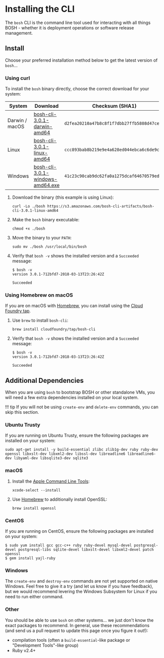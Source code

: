 # Installing the CLI

The `bosh` CLI is the command line tool used for interacting with all things BOSH - whether it is deployment operations or software release management.


## Install

Choose your preferred installation method below to get the latest version of `bosh`...


### Using curl

To install the `bosh` binary directly, choose the correct download for your system:

| System         | Download                                                                                                         | Checksum (SHA1)                                     |
| -------------- | ---------------------------------------------------------------------------------------------------------------- | ------------------------------------------ |
| Darwin / macOS | [bosh-cli-3.0.1-darwin-amd64](https://s3.amazonaws.com/bosh-cli-artifacts/bosh-cli-3.0.1-darwin-amd64)           | `d2fea20210a47b8c8f1f7dbb27ffb5808d47ce87` |
| Linux          | [bosh-cli-3.0.1-linux-amd64](https://s3.amazonaws.com/bosh-cli-artifacts/bosh-cli-3.0.1-linux-amd64)             | `ccc893bab8b219e9e4a628ed044ebca6c6de9ca0` |
| Windows        | [bosh-cli-3.0.1-windows-amd64.exe](https://s3.amazonaws.com/bosh-cli-artifacts/bosh-cli-3.0.1-windows-amd64.exe) | `41c23c90cab9dc62fa0a1275dcaf64670579ed33` |

1. Download the binary (this example is using Linux):

    ```shell
    curl -Lo ./bosh https://s3.amazonaws.com/bosh-cli-artifacts/bosh-cli-3.0.1-linux-amd64
    ```

1. Make the `bosh` binary executable:

    ```shell
    chmod +x ./bosh
    ```

1. Move the binary to your `PATH`:

    ```shell
    sudo mv ./bosh /usr/local/bin/bosh
    ```

1. Verify that `bosh -v` shows the installed version and a `Succeeded` message:

    ```shell
    $ bosh -v
    version 3.0.1-712bfd7-2018-03-13T23:26:42Z

    Succeeded
    ```

### Using Homebrew on macOS

If you are on macOS with [Homebrew](https://brew.sh/), you can install using the [Cloud Foundry tap](https://github.com/cloudfoundry/homebrew-tap).

1. Use `brew` to install `bosh-cli`:

    ```shell
    brew install cloudfoundry/tap/bosh-cli
    ```

1. Verify that `bosh -v` shows the installed version and a `Succeeded` message:

    ```shell
    $ bosh -v
    version 3.0.1-712bfd7-2018-03-13T23:26:42Z

    Succeeded
    ```


## Additional Dependencies

When you are using `bosh` to bootstrap BOSH or other standalone VMs, you will need a few extra dependencies installed on your local system.

!!! tip
    If you will not be using `create-env` and `delete-env` commands, you can skip this section.


### Ubuntu Trusty

If you are running on Ubuntu Trusty, ensure the following packages are installed on your system:

```shell
sudo apt-get install -y build-essential zlibc zlib1g-dev ruby ruby-dev openssl libxslt-dev libxml2-dev libssl-dev libreadline6 libreadline6-dev libyaml-dev libsqlite3-dev sqlite3
```


### macOS

1. Install the [Apple Command Line Tools](https://developer.apple.com/download/more/):

    ```shell
    xcode-select --install
    ```

2. Use [Homebrew](https://brew.sh/) to additionally install OpenSSL:

    ```shell
    brew install openssl
    ```


### CentOS

If you are running on CentOS, ensure the following packages are installed on your system:

```shell
$ sudo yum install gcc gcc-c++ ruby ruby-devel mysql-devel postgresql-devel postgresql-libs sqlite-devel libxslt-devel libxml2-devel patch openssl
$ gem install yajl-ruby
```


### Windows

The `create-env` and `destroy-env` commands are not yet supported on native Windows. Feel free to give it a try (and let us know if you have feedback), but we would recommend levering the Windows Subsystem for Linux if you need to run either command.


### Other

You should be able to use `bosh` on other systems... we just don't know the exact packages to recommend. In general, use these recommendations (and send us a pull request to update this page once you figure it out!):

 * compilation tools (often a `build-essential`-like package or "Development Tools"-like group)
 * Ruby v2.4+
